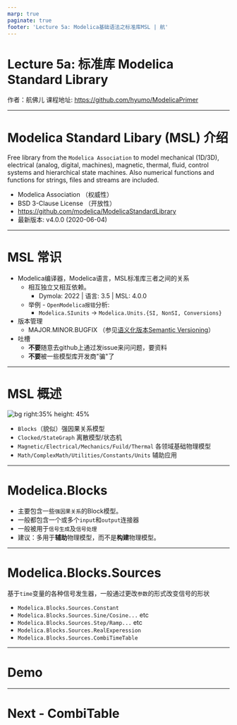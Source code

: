```yaml
---
marp: true
paginate: true
footer: 'Lecture 5a: Modelica基础语法之标准库MSL | 航'
---
```


# Lecture 5a: 标准库 Modelica Standard Library
作者：航佛儿
课程地址: https://github.com/hyumo/ModelicaPrimer

----
# Modelica Standard Libary (MSL) 介绍 

Free library from the `Modelica Association` to model mechanical (1D/3D), electrical (analog, digital, machines), magnetic, thermal, fluid, control systems and hierarchical state machines. Also numerical functions and functions for strings, files and streams are included.

- Modelica Association （权威性）
- BSD 3-Clause License （开放性）
- https://github.com/modelica/ModelicaStandardLibrary
- 最新版本: v4.0.0 (2020-06-04)

---
# MSL 常识
- Modelica编译器，Modelica语言，MSL标准库三者之间的关系
    - 相互独立又相互依赖。
        - Dymola: 2022 | 语言: 3.5 | MSL: 4.0.0
    - 举例 - `OpenModelica报错`分析:
        - `Modelica.SIunits` -> `Modelica.Units.{SI, NonSI, Conversions}` 
- 版本管理
    - MAJOR.MINOR.BUGFIX （参见[语义化版本Semantic Versioning](https://semver.org/lang/zh-CN/)）
- 吐槽
    - **不要**随意去github上通过发issue来问问题，要资料
    - **不要**被一些模型库开发商"骗"了

---
# MSL 概述
![bg right:35% height: 45%](images/LibStructure.png)
- `Blocks`（貌似）强因果关系模型
- `Clocked/StateGraph` 离散模型/状态机
- `Magnetic/Electrical/Mechanics/Fuild/Thermal` 各领域基础物理模型
- `Math/ComplexMath/Utilities/Constants/Units` 辅助应用

---
# Modelica.Blocks
- 主要包含一些`强因果关系`的Block模型。
- 一般都包含一个或多个`input`和`output`连接器
- 一般被用于`信号生成`及`信号处理`
- 建议：多用于**辅助**物理模型，而不是**构建**物理模型。

---
# Modelica.Blocks.Sources 
基于`time`变量的各种信号发生器，一般通过更改`参数`的形式改变信号的形状
- `Modelica.Blocks.Sources.Constant`
- `Modelica.Blocks.Sources.Sine/Cosine...` etc
- `Modelica.Blocks.Sources.Step/Ramp...` etc
- `Modelica.Blocks.Sources.RealExperession`
- `Modelica.Blocks.Sources.CombiTimeTable`

---
# Demo
---
# Next - CombiTable



